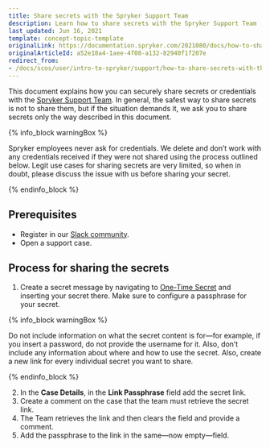 ```yaml
---
title: Share secrets with the Spryker Support Team
description: Learn how to share secrets with the Spryker Support Team
last_updated: Jun 16, 2021
template: concept-topic-template
originalLink: https://documentation.spryker.com/2021080/docs/how-to-share-secrets-with-the-spryker-support-team
originalArticleId: a52e18a4-1aee-4f08-a132-82940f1f207e
redirect_from:
- /docs/scos/user/intro-to-spryker/support/how-to-share-secrets-with-the-spryker-support-team.html
---
```


This document explains how you can securely share secrets or credentials with the [Spryker Support Team](/docs/scos/user/intro-to-spryker/support/getting-support.html). In general, the safest way to share secrets is not to share them, but if the situation demands it, we ask you to share secrets only the way described in this document.

{% info_block warningBox %}

Spryker employees never ask for credentials. We delete and don’t work with any credentials received if they were not shared using the process outlined below. Legit use cases for sharing secrets are very limited, so when in doubt, please discuss the issue with us before sharing your secret.

{% endinfo_block %}

## Prerequisites

* Register in our [Slack community](https://spryker.com/support/).
* Open a support case.

## Process for sharing the secrets

1. Create a secret message by navigating to [One-Time Secret](https://onetimesecret.com/) and inserting your secret there. Make sure to configure a passphrase for your secret.

{% info_block warningBox %}

Do not include information on what the secret content is for—for example, if you insert a password, do not provide the username for it. Also, don’t include any information about where and how to use the secret. Also, create a new link for every individual secret you want to share.

{% endinfo_block %}

2. In the **Case Details**, in the **Link Passphrase** field add the secret link.
3. Create a comment on the case that the team must retrieve the secret link.
3. The Team retrieves the link and then clears the field and provide a comment.
4. Add the passphrase to the link in the same—now empty—field.

